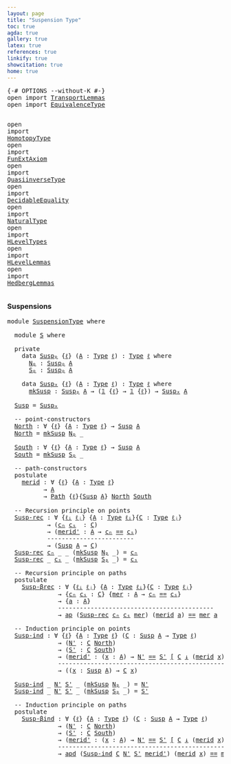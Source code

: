 ```yaml
---
layout: page
title: "Suspension Type"
toc: true
agda: true
gallery: true
latex: true
references: true
linkify: true
showcitation: true
home: true
---
```


<div class="hide" >
<pre class="Agda">
<a id="189" class="Symbol">{-#</a> <a id="193" class="Keyword">OPTIONS</a> <a id="201" class="Pragma">--without-K</a> <a id="213" class="Symbol">#-}</a>
<a id="217" class="Keyword">open</a> <a id="222" class="Keyword">import</a> <a id="229" href="TransportLemmas.html" class="Module">TransportLemmas</a>
<a id="245" class="Keyword">open</a> <a id="250" class="Keyword">import</a> <a id="257" href="EquivalenceType.html" class="Module">EquivalenceType</a>

<a id="274" class="Keyword">open</a> <a id="279" class="Keyword">import</a> <a id="286" href="HomotopyType.html" class="Module">HomotopyType</a>
<a id="299" class="Keyword">open</a> <a id="304" class="Keyword">import</a> <a id="311" href="FunExtAxiom.html" class="Module">FunExtAxiom</a>
<a id="323" class="Keyword">open</a> <a id="328" class="Keyword">import</a> <a id="335" href="QuasiinverseType.html" class="Module">QuasiinverseType</a>
<a id="352" class="Keyword">open</a> <a id="357" class="Keyword">import</a> <a id="364" href="DecidableEquality.html" class="Module">DecidableEquality</a>
<a id="382" class="Keyword">open</a> <a id="387" class="Keyword">import</a> <a id="394" href="NaturalType.html" class="Module">NaturalType</a>
<a id="406" class="Keyword">open</a> <a id="411" class="Keyword">import</a> <a id="418" href="HLevelTypes.html" class="Module">HLevelTypes</a>
<a id="430" class="Keyword">open</a> <a id="435" class="Keyword">import</a> <a id="442" href="HLevelLemmas.html" class="Module">HLevelLemmas</a>
<a id="455" class="Keyword">open</a> <a id="460" class="Keyword">import</a> <a id="467" href="HedbergLemmas.html" class="Module">HedbergLemmas</a>
</pre>
</div>

### Suspensions

<pre class="Agda">
<a id="530" class="Keyword">module</a> <a id="537" href="SuspensionType.html" class="Module">SuspensionType</a> <a id="552" class="Keyword">where</a>

  <a id="561" class="Keyword">module</a> <a id="S"></a><a id="568" href="SuspensionType.html#568" class="Module">S</a> <a id="570" class="Keyword">where</a>

  <a id="579" class="Keyword">private</a>
    <a id="591" class="Keyword">data</a> <a id="Suspₚ"></a><a id="596" href="SuspensionType.html#596" class="Datatype">Suspₚ</a> <a id="602" class="Symbol">{</a><a id="603" href="SuspensionType.html#603" class="Bound">ℓ</a><a id="604" class="Symbol">}</a> <a id="606" class="Symbol">(</a><a id="607" href="SuspensionType.html#607" class="Bound">A</a> <a id="609" class="Symbol">:</a> <a id="611" href="Intro.html#1813" class="Function">Type</a> <a id="616" href="SuspensionType.html#603" class="Bound">ℓ</a><a id="617" class="Symbol">)</a> <a id="619" class="Symbol">:</a> <a id="621" href="Intro.html#1813" class="Function">Type</a> <a id="626" href="SuspensionType.html#603" class="Bound">ℓ</a> <a id="628" class="Keyword">where</a>
      <a id="Suspₚ.Nₚ"></a><a id="640" href="SuspensionType.html#640" class="InductiveConstructor">Nₚ</a> <a id="643" class="Symbol">:</a> <a id="645" href="SuspensionType.html#596" class="Datatype">Suspₚ</a> <a id="651" href="SuspensionType.html#607" class="Bound">A</a>
      <a id="Suspₚ.Sₚ"></a><a id="659" href="SuspensionType.html#659" class="InductiveConstructor">Sₚ</a> <a id="662" class="Symbol">:</a> <a id="664" href="SuspensionType.html#596" class="Datatype">Suspₚ</a> <a id="670" href="SuspensionType.html#607" class="Bound">A</a>

    <a id="677" class="Keyword">data</a> <a id="Suspₓ"></a><a id="682" href="SuspensionType.html#682" class="Datatype">Suspₓ</a> <a id="688" class="Symbol">{</a><a id="689" href="SuspensionType.html#689" class="Bound">ℓ</a><a id="690" class="Symbol">}</a> <a id="692" class="Symbol">(</a><a id="693" href="SuspensionType.html#693" class="Bound">A</a> <a id="695" class="Symbol">:</a> <a id="697" href="Intro.html#1813" class="Function">Type</a> <a id="702" href="SuspensionType.html#689" class="Bound">ℓ</a><a id="703" class="Symbol">)</a> <a id="705" class="Symbol">:</a> <a id="707" href="Intro.html#1813" class="Function">Type</a> <a id="712" href="SuspensionType.html#689" class="Bound">ℓ</a> <a id="714" class="Keyword">where</a>
      <a id="Suspₓ.mkSusp"></a><a id="726" href="SuspensionType.html#726" class="InductiveConstructor">mkSusp</a> <a id="733" class="Symbol">:</a> <a id="735" href="SuspensionType.html#596" class="Datatype">Suspₚ</a> <a id="741" href="SuspensionType.html#693" class="Bound">A</a> <a id="743" class="Symbol">→</a> <a id="745" class="Symbol">(</a><a id="746" href="BasicTypes.html#1219" class="Function">𝟙</a> <a id="748" class="Symbol">{</a><a id="749" href="SuspensionType.html#689" class="Bound">ℓ</a><a id="750" class="Symbol">}</a> <a id="752" class="Symbol">→</a> <a id="754" href="BasicTypes.html#1219" class="Function">𝟙</a> <a id="756" class="Symbol">{</a><a id="757" href="SuspensionType.html#689" class="Bound">ℓ</a><a id="758" class="Symbol">})</a> <a id="761" class="Symbol">→</a> <a id="763" href="SuspensionType.html#682" class="Datatype">Suspₓ</a> <a id="769" href="SuspensionType.html#693" class="Bound">A</a>

  <a id="Susp"></a><a id="774" href="SuspensionType.html#774" class="Function">Susp</a> <a id="779" class="Symbol">=</a> <a id="781" href="SuspensionType.html#682" class="Datatype">Suspₓ</a>

  <a id="790" class="Comment">-- point-constructors</a>
  <a id="North"></a><a id="814" href="SuspensionType.html#814" class="Function">North</a> <a id="820" class="Symbol">:</a> <a id="822" class="Symbol">∀</a> <a id="824" class="Symbol">{</a><a id="825" href="SuspensionType.html#825" class="Bound">ℓ</a><a id="826" class="Symbol">}</a> <a id="828" class="Symbol">{</a><a id="829" href="SuspensionType.html#829" class="Bound">A</a> <a id="831" class="Symbol">:</a> <a id="833" href="Intro.html#1813" class="Function">Type</a> <a id="838" href="SuspensionType.html#825" class="Bound">ℓ</a><a id="839" class="Symbol">}</a> <a id="841" class="Symbol">→</a> <a id="843" href="SuspensionType.html#774" class="Function">Susp</a> <a id="848" href="SuspensionType.html#829" class="Bound">A</a>
  <a id="852" href="SuspensionType.html#814" class="Function">North</a> <a id="858" class="Symbol">=</a> <a id="860" href="SuspensionType.html#726" class="InductiveConstructor">mkSusp</a> <a id="867" href="SuspensionType.html#640" class="InductiveConstructor">Nₚ</a> <a id="870" class="Symbol">_</a>

  <a id="South"></a><a id="875" href="SuspensionType.html#875" class="Function">South</a> <a id="881" class="Symbol">:</a> <a id="883" class="Symbol">∀</a> <a id="885" class="Symbol">{</a><a id="886" href="SuspensionType.html#886" class="Bound">ℓ</a><a id="887" class="Symbol">}</a> <a id="889" class="Symbol">{</a><a id="890" href="SuspensionType.html#890" class="Bound">A</a> <a id="892" class="Symbol">:</a> <a id="894" href="Intro.html#1813" class="Function">Type</a> <a id="899" href="SuspensionType.html#886" class="Bound">ℓ</a><a id="900" class="Symbol">}</a> <a id="902" class="Symbol">→</a> <a id="904" href="SuspensionType.html#774" class="Function">Susp</a> <a id="909" href="SuspensionType.html#890" class="Bound">A</a>
  <a id="913" href="SuspensionType.html#875" class="Function">South</a> <a id="919" class="Symbol">=</a> <a id="921" href="SuspensionType.html#726" class="InductiveConstructor">mkSusp</a> <a id="928" href="SuspensionType.html#659" class="InductiveConstructor">Sₚ</a> <a id="931" class="Symbol">_</a>

  <a id="936" class="Comment">-- path-constructors</a>
  <a id="959" class="Keyword">postulate</a>
    <a id="merid"></a><a id="973" href="SuspensionType.html#973" class="Postulate">merid</a> <a id="979" class="Symbol">:</a> <a id="981" class="Symbol">∀</a> <a id="983" class="Symbol">{</a><a id="984" href="SuspensionType.html#984" class="Bound">ℓ</a><a id="985" class="Symbol">}</a> <a id="987" class="Symbol">{</a><a id="988" href="SuspensionType.html#988" class="Bound">A</a> <a id="990" class="Symbol">:</a> <a id="992" href="Intro.html#1813" class="Function">Type</a> <a id="997" href="SuspensionType.html#984" class="Bound">ℓ</a><a id="998" class="Symbol">}</a>
          <a id="1010" class="Symbol">→</a> <a id="1012" href="SuspensionType.html#988" class="Bound">A</a>
          <a id="1024" class="Symbol">→</a> <a id="1026" href="BasicTypes.html#4445" class="Function">Path</a> <a id="1031" class="Symbol">{</a><a id="1032" href="SuspensionType.html#984" class="Bound">ℓ</a><a id="1033" class="Symbol">}{</a><a id="1035" href="SuspensionType.html#774" class="Function">Susp</a> <a id="1040" href="SuspensionType.html#988" class="Bound">A</a><a id="1041" class="Symbol">}</a> <a id="1043" href="SuspensionType.html#814" class="Function">North</a> <a id="1049" href="SuspensionType.html#875" class="Function">South</a>

  <a id="1058" class="Comment">-- Recursion principle on points</a>
  <a id="Susp-rec"></a><a id="1093" href="SuspensionType.html#1093" class="Function">Susp-rec</a> <a id="1102" class="Symbol">:</a> <a id="1104" class="Symbol">∀</a> <a id="1106" class="Symbol">{</a><a id="1107" href="SuspensionType.html#1107" class="Bound">ℓᵢ</a> <a id="1110" href="SuspensionType.html#1110" class="Bound">ℓⱼ</a><a id="1112" class="Symbol">}</a> <a id="1114" class="Symbol">{</a><a id="1115" href="SuspensionType.html#1115" class="Bound">A</a> <a id="1117" class="Symbol">:</a> <a id="1119" href="Intro.html#1813" class="Function">Type</a> <a id="1124" href="SuspensionType.html#1107" class="Bound">ℓᵢ</a><a id="1126" class="Symbol">}{</a><a id="1128" href="SuspensionType.html#1128" class="Bound">C</a> <a id="1130" class="Symbol">:</a> <a id="1132" href="Intro.html#1813" class="Function">Type</a> <a id="1137" href="SuspensionType.html#1110" class="Bound">ℓⱼ</a><a id="1139" class="Symbol">}</a>
           <a id="1152" class="Symbol">→</a> <a id="1154" class="Symbol">(</a><a id="1155" href="SuspensionType.html#1155" class="Bound">cₙ</a> <a id="1158" href="SuspensionType.html#1158" class="Bound">cₛ</a>  <a id="1162" class="Symbol">:</a> <a id="1164" href="SuspensionType.html#1128" class="Bound">C</a><a id="1165" class="Symbol">)</a>
           <a id="1178" class="Symbol">→</a> <a id="1180" class="Symbol">(</a><a id="1181" href="SuspensionType.html#1181" class="Bound">merid&#39;</a> <a id="1188" class="Symbol">:</a> <a id="1190" href="SuspensionType.html#1115" class="Bound">A</a> <a id="1192" class="Symbol">→</a> <a id="1194" href="SuspensionType.html#1155" class="Bound">cₙ</a> <a id="1197" href="BasicTypes.html#4294" class="Datatype Operator">==</a> <a id="1200" href="SuspensionType.html#1158" class="Bound">cₛ</a><a id="1202" class="Symbol">)</a>
           <a id="1215" class="Comment">------------------------</a>
           <a id="1251" class="Symbol">→</a> <a id="1253" class="Symbol">(</a><a id="1254" href="SuspensionType.html#774" class="Function">Susp</a> <a id="1259" href="SuspensionType.html#1115" class="Bound">A</a> <a id="1261" class="Symbol">→</a> <a id="1263" href="SuspensionType.html#1128" class="Bound">C</a><a id="1264" class="Symbol">)</a>
  <a id="1268" href="SuspensionType.html#1093" class="Function">Susp-rec</a> <a id="1277" href="SuspensionType.html#1277" class="Bound">cₙ</a> <a id="1280" class="Symbol">_</a> <a id="1282" class="Symbol">_</a> <a id="1284" class="Symbol">(</a><a id="1285" href="SuspensionType.html#726" class="InductiveConstructor">mkSusp</a> <a id="1292" href="SuspensionType.html#640" class="InductiveConstructor">Nₚ</a> <a id="1295" class="Symbol">_)</a> <a id="1298" class="Symbol">=</a> <a id="1300" href="SuspensionType.html#1277" class="Bound">cₙ</a>
  <a id="1305" href="SuspensionType.html#1093" class="Function">Susp-rec</a> <a id="1314" class="Symbol">_</a> <a id="1316" href="SuspensionType.html#1316" class="Bound">cₛ</a> <a id="1319" class="Symbol">_</a> <a id="1321" class="Symbol">(</a><a id="1322" href="SuspensionType.html#726" class="InductiveConstructor">mkSusp</a> <a id="1329" href="SuspensionType.html#659" class="InductiveConstructor">Sₚ</a> <a id="1332" class="Symbol">_)</a> <a id="1335" class="Symbol">=</a> <a id="1337" href="SuspensionType.html#1316" class="Bound">cₛ</a>

  <a id="1343" class="Comment">-- Recursion principle on paths</a>
  <a id="1377" class="Keyword">postulate</a>
    <a id="Susp-βrec"></a><a id="1391" href="SuspensionType.html#1391" class="Postulate">Susp-βrec</a> <a id="1401" class="Symbol">:</a> <a id="1403" class="Symbol">∀</a> <a id="1405" class="Symbol">{</a><a id="1406" href="SuspensionType.html#1406" class="Bound">ℓᵢ</a> <a id="1409" href="SuspensionType.html#1409" class="Bound">ℓⱼ</a><a id="1411" class="Symbol">}</a> <a id="1413" class="Symbol">{</a><a id="1414" href="SuspensionType.html#1414" class="Bound">A</a> <a id="1416" class="Symbol">:</a> <a id="1418" href="Intro.html#1813" class="Function">Type</a> <a id="1423" href="SuspensionType.html#1406" class="Bound">ℓᵢ</a><a id="1425" class="Symbol">}{</a><a id="1427" href="SuspensionType.html#1427" class="Bound">C</a> <a id="1429" class="Symbol">:</a> <a id="1431" href="Intro.html#1813" class="Function">Type</a> <a id="1436" href="SuspensionType.html#1409" class="Bound">ℓⱼ</a><a id="1438" class="Symbol">}</a>
              <a id="1454" class="Symbol">→</a> <a id="1456" class="Symbol">{</a><a id="1457" href="SuspensionType.html#1457" class="Bound">cₙ</a> <a id="1460" href="SuspensionType.html#1460" class="Bound">cₛ</a> <a id="1463" class="Symbol">:</a> <a id="1465" href="SuspensionType.html#1427" class="Bound">C</a><a id="1466" class="Symbol">}</a> <a id="1468" class="Symbol">{</a><a id="1469" href="SuspensionType.html#1469" class="Bound">mer</a> <a id="1473" class="Symbol">:</a> <a id="1475" href="SuspensionType.html#1414" class="Bound">A</a> <a id="1477" class="Symbol">→</a> <a id="1479" href="SuspensionType.html#1457" class="Bound">cₙ</a> <a id="1482" href="BasicTypes.html#4294" class="Datatype Operator">==</a> <a id="1485" href="SuspensionType.html#1460" class="Bound">cₛ</a><a id="1487" class="Symbol">}</a>
              <a id="1503" class="Symbol">→</a> <a id="1505" class="Symbol">{</a><a id="1506" href="SuspensionType.html#1506" class="Bound">a</a> <a id="1508" class="Symbol">:</a> <a id="1510" href="SuspensionType.html#1414" class="Bound">A</a><a id="1511" class="Symbol">}</a>
              <a id="1527" class="Comment">-------------------------------------------</a>
              <a id="1585" class="Symbol">→</a> <a id="1587" href="AlgebraOnPaths.html#395" class="Function">ap</a> <a id="1590" class="Symbol">(</a><a id="1591" href="SuspensionType.html#1093" class="Function">Susp-rec</a> <a id="1600" href="SuspensionType.html#1457" class="Bound">cₙ</a> <a id="1603" href="SuspensionType.html#1460" class="Bound">cₛ</a> <a id="1606" href="SuspensionType.html#1469" class="Bound">mer</a><a id="1609" class="Symbol">)</a> <a id="1611" class="Symbol">(</a><a id="1612" href="SuspensionType.html#973" class="Postulate">merid</a> <a id="1618" href="SuspensionType.html#1506" class="Bound">a</a><a id="1619" class="Symbol">)</a> <a id="1621" href="BasicTypes.html#4294" class="Datatype Operator">==</a> <a id="1624" href="SuspensionType.html#1469" class="Bound">mer</a> <a id="1628" href="SuspensionType.html#1506" class="Bound">a</a>

  <a id="1633" class="Comment">-- Induction principle on points</a>
  <a id="Susp-ind"></a><a id="1668" href="SuspensionType.html#1668" class="Function">Susp-ind</a> <a id="1677" class="Symbol">:</a> <a id="1679" class="Symbol">∀</a> <a id="1681" class="Symbol">{</a><a id="1682" href="SuspensionType.html#1682" class="Bound">ℓ</a><a id="1683" class="Symbol">}</a> <a id="1685" class="Symbol">{</a><a id="1686" href="SuspensionType.html#1686" class="Bound">A</a> <a id="1688" class="Symbol">:</a> <a id="1690" href="Intro.html#1813" class="Function">Type</a> <a id="1695" href="SuspensionType.html#1682" class="Bound">ℓ</a><a id="1696" class="Symbol">}</a> <a id="1698" class="Symbol">(</a><a id="1699" href="SuspensionType.html#1699" class="Bound">C</a> <a id="1701" class="Symbol">:</a> <a id="1703" href="SuspensionType.html#774" class="Function">Susp</a> <a id="1708" href="SuspensionType.html#1686" class="Bound">A</a> <a id="1710" class="Symbol">→</a> <a id="1712" href="Intro.html#1813" class="Function">Type</a> <a id="1717" href="SuspensionType.html#1682" class="Bound">ℓ</a><a id="1718" class="Symbol">)</a>
              <a id="1734" class="Symbol">→</a> <a id="1736" class="Symbol">(</a><a id="1737" href="SuspensionType.html#1737" class="Bound">N&#39;</a> <a id="1740" class="Symbol">:</a> <a id="1742" href="SuspensionType.html#1699" class="Bound">C</a> <a id="1744" href="SuspensionType.html#814" class="Function">North</a><a id="1749" class="Symbol">)</a>
              <a id="1765" class="Symbol">→</a> <a id="1767" class="Symbol">(</a><a id="1768" href="SuspensionType.html#1768" class="Bound">S&#39;</a> <a id="1771" class="Symbol">:</a> <a id="1773" href="SuspensionType.html#1699" class="Bound">C</a> <a id="1775" href="SuspensionType.html#875" class="Function">South</a><a id="1780" class="Symbol">)</a>
              <a id="1796" class="Symbol">→</a> <a id="1798" class="Symbol">(</a><a id="1799" href="SuspensionType.html#1799" class="Bound">merid&#39;</a> <a id="1806" class="Symbol">:</a> <a id="1808" class="Symbol">(</a><a id="1809" href="SuspensionType.html#1809" class="Bound">x</a> <a id="1811" class="Symbol">:</a> <a id="1813" href="SuspensionType.html#1686" class="Bound">A</a><a id="1814" class="Symbol">)</a> <a id="1816" class="Symbol">→</a> <a id="1818" href="SuspensionType.html#1737" class="Bound">N&#39;</a> <a id="1821" href="Transport.html#1447" class="Function">==</a> <a id="1824" href="SuspensionType.html#1768" class="Bound">S&#39;</a> <a id="1827" href="Transport.html#1447" class="Function">[</a> <a id="1829" href="SuspensionType.html#1699" class="Bound">C</a> <a id="1831" href="Transport.html#1447" class="Function">↓</a> <a id="1833" class="Symbol">(</a><a id="1834" href="SuspensionType.html#973" class="Postulate">merid</a> <a id="1840" href="SuspensionType.html#1809" class="Bound">x</a><a id="1841" class="Symbol">)</a> <a id="1843" href="Transport.html#1447" class="Function">]</a><a id="1844" class="Symbol">)</a>
              <a id="1860" class="Comment">--------------------------------------------------</a>
              <a id="1925" class="Symbol">→</a> <a id="1927" class="Symbol">((</a><a id="1929" href="SuspensionType.html#1929" class="Bound">x</a> <a id="1931" class="Symbol">:</a> <a id="1933" href="SuspensionType.html#774" class="Function">Susp</a> <a id="1938" href="SuspensionType.html#1686" class="Bound">A</a><a id="1939" class="Symbol">)</a> <a id="1941" class="Symbol">→</a> <a id="1943" href="SuspensionType.html#1699" class="Bound">C</a> <a id="1945" href="SuspensionType.html#1929" class="Bound">x</a><a id="1946" class="Symbol">)</a>

  <a id="1951" href="SuspensionType.html#1668" class="Function">Susp-ind</a> <a id="1960" class="Symbol">_</a> <a id="1962" href="SuspensionType.html#1962" class="Bound">N&#39;</a> <a id="1965" href="SuspensionType.html#1965" class="Bound">S&#39;</a> <a id="1968" class="Symbol">_</a> <a id="1970" class="Symbol">(</a><a id="1971" href="SuspensionType.html#726" class="InductiveConstructor">mkSusp</a> <a id="1978" href="SuspensionType.html#640" class="InductiveConstructor">Nₚ</a> <a id="1981" class="Symbol">_)</a> <a id="1984" class="Symbol">=</a> <a id="1986" href="SuspensionType.html#1962" class="Bound">N&#39;</a>
  <a id="1991" href="SuspensionType.html#1668" class="Function">Susp-ind</a> <a id="2000" class="Symbol">_</a> <a id="2002" href="SuspensionType.html#2002" class="Bound">N&#39;</a> <a id="2005" href="SuspensionType.html#2005" class="Bound">S&#39;</a> <a id="2008" class="Symbol">_</a> <a id="2010" class="Symbol">(</a><a id="2011" href="SuspensionType.html#726" class="InductiveConstructor">mkSusp</a> <a id="2018" href="SuspensionType.html#659" class="InductiveConstructor">Sₚ</a> <a id="2021" class="Symbol">_)</a> <a id="2024" class="Symbol">=</a> <a id="2026" href="SuspensionType.html#2005" class="Bound">S&#39;</a>

  <a id="2032" class="Comment">-- Induction principle on paths</a>
  <a id="2066" class="Keyword">postulate</a>
    <a id="Susp-βind"></a><a id="2080" href="SuspensionType.html#2080" class="Postulate">Susp-βind</a> <a id="2090" class="Symbol">:</a> <a id="2092" class="Symbol">∀</a> <a id="2094" class="Symbol">{</a><a id="2095" href="SuspensionType.html#2095" class="Bound">ℓ</a><a id="2096" class="Symbol">}</a> <a id="2098" class="Symbol">{</a><a id="2099" href="SuspensionType.html#2099" class="Bound">A</a> <a id="2101" class="Symbol">:</a> <a id="2103" href="Intro.html#1813" class="Function">Type</a> <a id="2108" href="SuspensionType.html#2095" class="Bound">ℓ</a><a id="2109" class="Symbol">}</a> <a id="2111" class="Symbol">(</a><a id="2112" href="SuspensionType.html#2112" class="Bound">C</a> <a id="2114" class="Symbol">:</a> <a id="2116" href="SuspensionType.html#774" class="Function">Susp</a> <a id="2121" href="SuspensionType.html#2099" class="Bound">A</a> <a id="2123" class="Symbol">→</a> <a id="2125" href="Intro.html#1813" class="Function">Type</a> <a id="2130" href="SuspensionType.html#2095" class="Bound">ℓ</a><a id="2131" class="Symbol">)</a>
              <a id="2147" class="Symbol">→</a> <a id="2149" class="Symbol">(</a><a id="2150" href="SuspensionType.html#2150" class="Bound">N&#39;</a> <a id="2153" class="Symbol">:</a> <a id="2155" href="SuspensionType.html#2112" class="Bound">C</a> <a id="2157" href="SuspensionType.html#814" class="Function">North</a><a id="2162" class="Symbol">)</a>
              <a id="2178" class="Symbol">→</a> <a id="2180" class="Symbol">(</a><a id="2181" href="SuspensionType.html#2181" class="Bound">S&#39;</a> <a id="2184" class="Symbol">:</a> <a id="2186" href="SuspensionType.html#2112" class="Bound">C</a> <a id="2188" href="SuspensionType.html#875" class="Function">South</a><a id="2193" class="Symbol">)</a>
              <a id="2209" class="Symbol">→</a> <a id="2211" class="Symbol">(</a><a id="2212" href="SuspensionType.html#2212" class="Bound">merid&#39;</a> <a id="2219" class="Symbol">:</a> <a id="2221" class="Symbol">(</a><a id="2222" href="SuspensionType.html#2222" class="Bound">x</a> <a id="2224" class="Symbol">:</a> <a id="2226" href="SuspensionType.html#2099" class="Bound">A</a><a id="2227" class="Symbol">)</a> <a id="2229" class="Symbol">→</a> <a id="2231" href="SuspensionType.html#2150" class="Bound">N&#39;</a> <a id="2234" href="Transport.html#1447" class="Function">==</a> <a id="2237" href="SuspensionType.html#2181" class="Bound">S&#39;</a> <a id="2240" href="Transport.html#1447" class="Function">[</a> <a id="2242" href="SuspensionType.html#2112" class="Bound">C</a> <a id="2244" href="Transport.html#1447" class="Function">↓</a> <a id="2246" class="Symbol">(</a><a id="2247" href="SuspensionType.html#973" class="Postulate">merid</a> <a id="2253" href="SuspensionType.html#2222" class="Bound">x</a><a id="2254" class="Symbol">)</a><a id="2255" href="Transport.html#1447" class="Function">]</a><a id="2256" class="Symbol">)</a> <a id="2258" class="Symbol">{</a><a id="2259" href="SuspensionType.html#2259" class="Bound">x</a> <a id="2261" class="Symbol">:</a> <a id="2263" href="SuspensionType.html#2099" class="Bound">A</a><a id="2264" class="Symbol">}</a>
              <a id="2280" class="Comment">--------------------------------------------------------</a>
              <a id="2351" class="Symbol">→</a> <a id="2353" href="TransportLemmas.html#8403" class="Function">apd</a> <a id="2357" class="Symbol">(</a><a id="2358" href="SuspensionType.html#1668" class="Function">Susp-ind</a> <a id="2367" href="SuspensionType.html#2112" class="Bound">C</a> <a id="2369" href="SuspensionType.html#2150" class="Bound">N&#39;</a> <a id="2372" href="SuspensionType.html#2181" class="Bound">S&#39;</a> <a id="2375" href="SuspensionType.html#2212" class="Bound">merid&#39;</a><a id="2381" class="Symbol">)</a> <a id="2383" class="Symbol">(</a><a id="2384" href="SuspensionType.html#973" class="Postulate">merid</a> <a id="2390" href="SuspensionType.html#2259" class="Bound">x</a><a id="2391" class="Symbol">)</a> <a id="2393" href="BasicTypes.html#4294" class="Datatype Operator">==</a> <a id="2396" href="SuspensionType.html#2212" class="Bound">merid&#39;</a> <a id="2403" href="SuspensionType.html#2259" class="Bound">x</a>
</pre>
